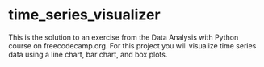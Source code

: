 # time_series_visualizer
This is the solution to an exercise from the Data Analysis with Python course on freecodecamp.org. For this project you will visualize time series data using a line chart, bar chart, and box plots. 
